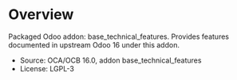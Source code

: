 # Overview

Packaged Odoo addon: base_technical_features. Provides features documented in upstream Odoo 16 under this addon.

- Source: OCA/OCB 16.0, addon base_technical_features
- License: LGPL-3
